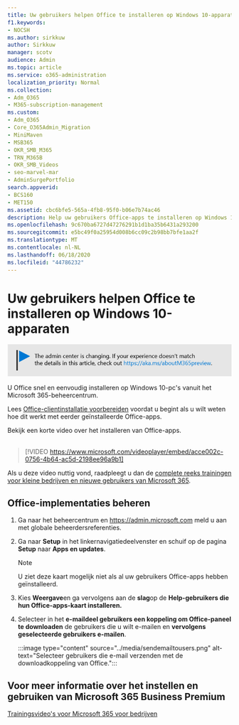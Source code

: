 ```yaml
---
title: Uw gebruikers helpen Office te installeren op Windows 10-apparaten
f1.keywords:
- NOCSH
ms.author: sirkkuw
author: Sirkkuw
manager: scotv
audience: Admin
ms.topic: article
ms.service: o365-administration
localization_priority: Normal
ms.collection:
- Adm_O365
- M365-subscription-management
ms.custom:
- Adm_O365
- Core_O365Admin_Migration
- MiniMaven
- MSB365
- OKR_SMB_M365
- TRN_M365B
- OKR_SMB_Videos
- seo-marvel-mar
- AdminSurgePortfolio
search.appverid:
- BCS160
- MET150
ms.assetid: cbc6bfe5-565a-4fb8-95f0-b06e7b74ac46
description: Help uw gebruikers Office-apps te installeren op Windows 10-apparaten en Office eenvoudig te installeren op Windows 10-pc's vanuit het Microsoft 365-beheercentrum.
ms.openlocfilehash: 9c670ba6727d47276291b1d1ba35b6431a293200
ms.sourcegitcommit: e5bc49f0a25954d008b6cc09c2b98bb7bfe1aa2f
ms.translationtype: MT
ms.contentlocale: nl-NL
ms.lasthandoff: 06/18/2020
ms.locfileid: "44786232"
---
```

# <a name="help-your-users-install-office-on-windows-10-devices"></a>Uw gebruikers helpen Office te installeren op Windows 10-apparaten

[![Etiket om u te laten weten dat het beheercentrum wordt gewijzigd en meer informatie vindt u op aka.ms/aboutM365preview.](../media/m365admincenterchanging.png)](https://docs.microsoft.com/office365/admin/microsoft-365-admin-center-preview)

U Office snel en eenvoudig installeren op Windows 10-pc's vanuit het Microsoft 365-beheercentrum.
  
Lees [Office-clientinstallatie voorbereiden](prepare-for-office-client-deployment.md) voordat u begint als u wilt weten hoe dit werkt met eerder geïnstalleerde Office-apps.

Bekijk een korte video over het installeren van Office-apps.<br><br>

> [!VIDEO https://www.microsoft.com/videoplayer/embed/acce002c-0756-4b64-ac5d-2198ee96a9b1] 

Als u deze video nuttig vond, raadpleegt u dan de [complete reeks trainingen voor kleine bedrijven en nieuwe gebruikers van Microsoft 365](https://support.microsoft.com/office/6ab4bbcd-79cf-4000-a0bd-d42ce4d12816).

## <a name="manage-office-deployments"></a>Office-implementaties beheren

1. Ga naar het beheercentrum en <a href="https://go.microsoft.com/fwlink/p/?linkid=2024339" target="_blank">https://admin.microsoft.com</a> meld u aan met globale beheerdersreferenties. 

2. Ga naar **Setup** in het linkernavigatiedeelvenster en schuif op de pagina **Setup** naar **Apps en updates**.
    > [!NOTE]
    > U ziet deze kaart mogelijk niet als al uw gebruikers Office-apps hebben geïnstalleerd.
  
3. Kies **Weergave**en ga vervolgens aan de **slag**op de **Help-gebruikers die hun Office-apps-kaart installeren.**
    
4. Selecteer in het **e-maildeel gebruikers een koppeling om Office-paneel te downloaden** de gebruikers die u wilt e-mailen en **vervolgens geselecteerde gebruikers e-mailen**.

    
      :::image type="content" source="../media/sendemailtousers.png" alt-text="Selecteer gebruikers die e-mail verzenden met de downloadkoppeling van Office.":::

## <a name="for-more-on-setting-up-and-using-microsoft-365-business-premium"></a>Voor meer informatie over het instellen en gebruiken van Microsoft 365 Business Premium

[Trainingsvideo's voor Microsoft 365 voor bedrijven](https://support.microsoft.com/office/6ab4bbcd-79cf-4000-a0bd-d42ce4d12816)
